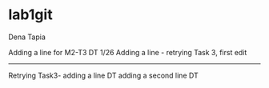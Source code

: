 # lab1git
Dena Tapia

Adding a line for M2-T3 DT 1/26
Adding a line - retrying Task 3, first edit

*****************************************
Retrying Task3- adding a line DT
adding a second line DT
